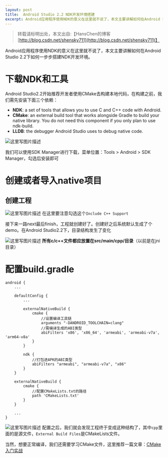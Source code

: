```yaml
---
layout: post
title:  Android Studio 2.2 NDK开发环境搭建
excerpt: Android应用程序使用NDK的意义在这里就不说了，本文主要讲解如何在Android Studio 2.2下如何一步步搭建NDK开发环境
---
```


> 转载请标明出处，本文出自:【HansChen的博客 [http://blog.csdn.net/shensky711](http://blog.csdn.net/shensky711)】

Android应用程序使用NDK的意义在这里就不说了，本文主要讲解如何在Android Studio 2.2下如何一步步搭建NDK开发环境。

# 下载NDK和工具
Android Studio2.2开始推荐开发者使用CMake去构建本地代码，在构建之前，我们需先安装下面三个依赖：

 - **NDK**: a set of tools that allows you to use C and C++ code with Android.
 - **CMake**: an external build tool that works alongside Gradle to build your native library. You do not need this component if you only plan to use ndk-build. 
 - **LLDB**: the debugger Android Studio uses to debug native code.

![这里写图片描述](http://img.blog.csdn.net/20161009090144235)

我们可以使用SDK Manager进行下载，菜单位置：Tools > Android > SDK Manager，勾选后安装即可

# 创建或者导入native项目

## 创建工程
![这里写图片描述](http://img.blog.csdn.net/20161009085101005)
在这里要注意勾选这个`Include C++ Support`

接下来一路next最后finish，工程就创建好了。创建好之后系统默认生成了个demo。在Android Studio2.2下，目录结构发生了变化

![这里写图片描述](http://img.blog.csdn.net/20161009144008267)
**所有c/c++文件都应放置在src/main/cpp/目录**（以前是在jni目录）

# 配置build.gradle
```
android {
    ...

    defaultConfig {
        ...

        externalNativeBuild {
            cmake {
                //设置编译工具链
                arguments "-DANDROID_TOOLCHAIN=clang"
                //需编译生成的ABI类型
                abiFilters 'x86', 'x86_64', 'armeabi', 'armeabi-v7a', 'arm64-v8a'
            }
        }

        ndk {
            //打包进APK的ABI类型
            abiFilters "armeabi", "armeabi-v7a", "x86"
        }
    }

    externalNativeBuild {
        cmake {
            //配置CMakeLists.txt的路径
            path 'CMakeLists.txt'
        }
    }

    ...
}
```

![这里写图片描述](http://img.blog.csdn.net/20161009144008267)
配置之后，我们就会发现工程终于变成这种结构了，其中`cpp`里面的是源文件，`External Build Files`是CMakeLists文件。

当然，想要正常编译，我们还需要学习CMake文件，这里推荐一篇文章：[CMake 入门实战](http://www.hahack.com/codes/cmake/)